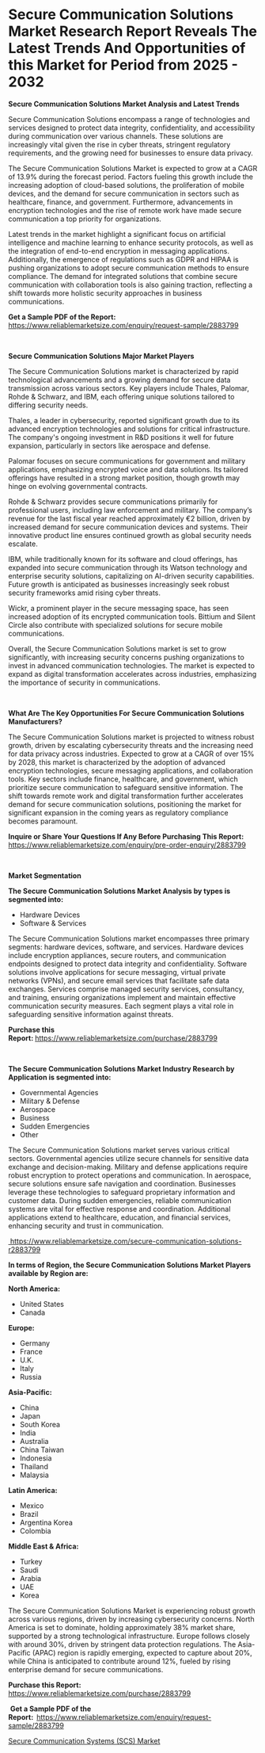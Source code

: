 <p><h1>Secure Communication Solutions Market Research Report Reveals The Latest Trends And Opportunities of this Market for Period from 2025 - 2032</h1></p><p><strong>Secure Communication Solutions Market Analysis and Latest Trends</strong></p>
<p><p>Secure Communication Solutions encompass a range of technologies and services designed to protect data integrity, confidentiality, and accessibility during communication over various channels. These solutions are increasingly vital given the rise in cyber threats, stringent regulatory requirements, and the growing need for businesses to ensure data privacy.</p><p>The Secure Communication Solutions Market is expected to grow at a CAGR of 13.9% during the forecast period. Factors fueling this growth include the increasing adoption of cloud-based solutions, the proliferation of mobile devices, and the demand for secure communication in sectors such as healthcare, finance, and government. Furthermore, advancements in encryption technologies and the rise of remote work have made secure communication a top priority for organizations.</p><p>Latest trends in the market highlight a significant focus on artificial intelligence and machine learning to enhance security protocols, as well as the integration of end-to-end encryption in messaging applications. Additionally, the emergence of regulations such as GDPR and HIPAA is pushing organizations to adopt secure communication methods to ensure compliance. The demand for integrated solutions that combine secure communication with collaboration tools is also gaining traction, reflecting a shift towards more holistic security approaches in business communications.</p></p>
<p><strong>Get a Sample PDF of the Report:&nbsp;</strong> <a href="https://www.reliablemarketsize.com/enquiry/request-sample/2883799?utm_campaign=2442&utm_medium=2&utm_source=Github&utm_content=ia&utm_term=13032025&utm_id=secure-communication-solutions">https://www.reliablemarketsize.com/enquiry/request-sample/2883799</a></p>
<p>&nbsp;</p>
<p><strong>Secure Communication Solutions Major Market Players</strong></p>
<p><p>The Secure Communication Solutions market is characterized by rapid technological advancements and a growing demand for secure data transmission across various sectors. Key players include Thales, Palomar, Rohde & Schwarz, and IBM, each offering unique solutions tailored to differing security needs.</p><p>Thales, a leader in cybersecurity, reported significant growth due to its advanced encryption technologies and solutions for critical infrastructure. The company's ongoing investment in R&D positions it well for future expansion, particularly in sectors like aerospace and defense.</p><p>Palomar focuses on secure communications for government and military applications, emphasizing encrypted voice and data solutions. Its tailored offerings have resulted in a strong market position, though growth may hinge on evolving governmental contracts.</p><p>Rohde & Schwarz provides secure communications primarily for professional users, including law enforcement and military. The company’s revenue for the last fiscal year reached approximately €2 billion, driven by increased demand for secure communication devices and systems. Their innovative product line ensures continued growth as global security needs escalate.</p><p>IBM, while traditionally known for its software and cloud offerings, has expanded into secure communication through its Watson technology and enterprise security solutions, capitalizing on AI-driven security capabilities. Future growth is anticipated as businesses increasingly seek robust security frameworks amid rising cyber threats.</p><p>Wickr, a prominent player in the secure messaging space, has seen increased adoption of its encrypted communication tools. Bittium and Silent Circle also contribute with specialized solutions for secure mobile communications.</p><p>Overall, the Secure Communication Solutions market is set to grow significantly, with increasing security concerns pushing organizations to invest in advanced communication technologies. The market is expected to expand as digital transformation accelerates across industries, emphasizing the importance of security in communications.</p></p>
<p>&nbsp;</p>
<p><strong>What Are The Key Opportunities For Secure Communication Solutions Manufacturers?</strong></p>
<p><p>The Secure Communication Solutions market is projected to witness robust growth, driven by escalating cybersecurity threats and the increasing need for data privacy across industries. Expected to grow at a CAGR of over 15% by 2028, this market is characterized by the adoption of advanced encryption technologies, secure messaging applications, and collaboration tools. Key sectors include finance, healthcare, and government, which prioritize secure communication to safeguard sensitive information. The shift towards remote work and digital transformation further accelerates demand for secure communication solutions, positioning the market for significant expansion in the coming years as regulatory compliance becomes paramount.</p></p>
<p><strong>Inquire or Share Your Questions If Any Before Purchasing This Report:</strong> <a href="https://www.reliablemarketsize.com/enquiry/pre-order-enquiry/2883799?utm_campaign=2442&utm_medium=2&utm_source=Github&utm_content=ia&utm_term=13032025&utm_id=secure-communication-solutions">https://www.reliablemarketsize.com/enquiry/pre-order-enquiry/2883799</a></p>
<p>&nbsp;</p>
<p><strong>Market Segmentation</strong></p>
<p><strong>The Secure Communication Solutions Market Analysis by types is segmented into:</strong></p>
<p><ul><li>Hardware Devices</li><li>Software & Services</li></ul></p>
<p><p>The Secure Communication Solutions market encompasses three primary segments: hardware devices, software, and services. Hardware devices include encryption appliances, secure routers, and communication endpoints designed to protect data integrity and confidentiality. Software solutions involve applications for secure messaging, virtual private networks (VPNs), and secure email services that facilitate safe data exchanges. Services comprise managed security services, consultancy, and training, ensuring organizations implement and maintain effective communication security measures. Each segment plays a vital role in safeguarding sensitive information against threats.</p></p>
<p><strong>Purchase this Report:&nbsp;</strong><a href="https://www.reliablemarketsize.com/purchase/2883799?utm_campaign=2442&utm_medium=2&utm_source=Github&utm_content=ia&utm_term=13032025&utm_id=secure-communication-solutions">https://www.reliablemarketsize.com/purchase/2883799</a></p>
<p>&nbsp;</p>
<p><strong>The Secure Communication Solutions Market Industry Research by Application is segmented into:</strong></p>
<p><ul><li>Governmental Agencies</li><li>Military & Defense</li><li>Aerospace</li><li>Business</li><li>Sudden Emergencies</li><li>Other</li></ul></p>
<p><p>The Secure Communication Solutions market serves various critical sectors. Governmental agencies utilize secure channels for sensitive data exchange and decision-making. Military and defense applications require robust encryption to protect operations and communication. In aerospace, secure solutions ensure safe navigation and coordination. Businesses leverage these technologies to safeguard proprietary information and customer data. During sudden emergencies, reliable communication systems are vital for effective response and coordination. Additional applications extend to healthcare, education, and financial services, enhancing security and trust in communication.</p></p>
<p><a href="https://www.reliablemarketsize.com/secure-communication-solutions-r2883799?utm_campaign=2442&utm_medium=2&utm_source=Github&utm_content=ia&utm_term=13032025&utm_id=secure-communication-solutions">&nbsp;https://www.reliablemarketsize.com/secure-communication-solutions-r2883799</a></p>
<p><strong>In terms of Region, the Secure Communication Solutions Market Players available by Region are:</strong></p>
<p>
    <p> <strong> North America: </strong>
        <ul>
            <li>United States</li>
            <li>Canada</li>
        </ul>
        </p> 
    <p> <strong> Europe: </strong>
        <ul>
            <li>Germany</li>
            <li>France</li>
            <li>U.K.</li>
            <li>Italy</li>
            <li>Russia</li>
        </ul>
        </p> 
    <p> <strong> Asia-Pacific: </strong>
        <ul>
            <li>China</li>
            <li>Japan</li>
            <li>South Korea</li>
            <li>India</li>
            <li>Australia</li>
            <li>China Taiwan</li>
            <li>Indonesia</li>
            <li>Thailand</li>
            <li>Malaysia</li>
        </ul>
        </p> 
    <p> <strong> Latin America: </strong>
        <ul>
            <li>Mexico</li>
            <li>Brazil</li>
            <li>Argentina Korea</li>
            <li>Colombia</li>
        </ul>
        </p> 
    <p> <strong> Middle East & Africa: </strong>
        <ul>
            <li>Turkey</li>
            <li>Saudi</li>
            <li>Arabia</li>
            <li>UAE</li>
            <li>Korea</li>
        </ul>
    </p>
    </p>
<p><p>The Secure Communication Solutions Market is experiencing robust growth across various regions, driven by increasing cybersecurity concerns. North America is set to dominate, holding approximately 38% market share, supported by a strong technological infrastructure. Europe follows closely with around 30%, driven by stringent data protection regulations. The Asia-Pacific (APAC) region is rapidly emerging, expected to capture about 20%, while China is anticipated to contribute around 12%, fueled by rising enterprise demand for secure communications.</p></p>
<p><strong>Purchase this Report: </strong><a href="https://www.reliablemarketsize.com/purchase/2883799?utm_campaign=2442&utm_medium=2&utm_source=Github&utm_content=ia&utm_term=13032025&utm_id=secure-communication-solutions">https://www.reliablemarketsize.com/purchase/2883799</a></p>
<p>&nbsp;<strong>Get a Sample PDF of the Report:&nbsp;&nbsp;</strong><a href="https://www.reliablemarketsize.com/enquiry/request-sample/2883799?utm_campaign=2442&utm_medium=2&utm_source=Github&utm_content=ia&utm_term=13032025&utm_id=secure-communication-solutions">https://www.reliablemarketsize.com/enquiry/request-sample/2883799</a></p>
<p><strong></strong></p>
<p><p><a href="https://github.com/FahadAhmed223/Market-Research-Report-List-1/blob/main/secure-communication-systems-scs-market.md?utm_campaign=2442&utm_medium=2&utm_source=Github&utm_content=ia&utm_term=13032025&utm_id=secure-communication-solutions">Secure Communication Systems (SCS) Market</a></p></p>